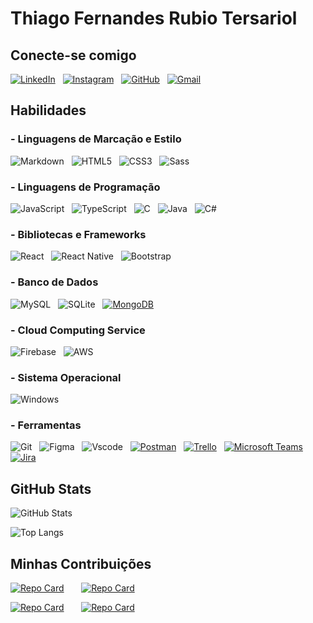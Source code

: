 # Thiago Fernandes Rubio Tersariol

## Conecte-se comigo

[![LinkedIn](https://img.shields.io/badge/LinkedIn-0077B5?style=for-the-badge&logo=linkedin&logoColor=white)](https://www.linkedin.com/in/thiago-fernandes-71662a1a2/) &nbsp; [![Instagram](https://img.shields.io/badge/-Instagram-%23E4405F?style=for-the-badge&logo=instagram&logoColor=white)](https://www.instagram.com/thiago.rubioz/) &nbsp; [![GitHub](https://img.shields.io/badge/GitHub-100000?style=for-the-badge&logo=github&logoColor=white)](https://github.com/thiagoFernandesz) &nbsp; [![Gmail](https://img.shields.io/badge/Gmail-333333?style=for-the-badge&logo=gmail&logoColor=red)](mailto:tersariolthiago@gmail.com)

## Habilidades

### - Linguagens de Marcação e Estilo

![Markdown](https://img.shields.io/badge/Markdown-000?style=for-the-badge&logo=markdown) &nbsp; ![HTML5](https://img.shields.io/badge/HTML5-E34F26?style=for-the-badge&logo=html5&logoColor=white) &nbsp; ![CSS3](https://img.shields.io/badge/CSS3-1572B6?style=for-the-badge&logo=css3&logoColor=white) &nbsp; ![Sass](https://img.shields.io/badge/Sass-000?style=for-the-badge&logo=sass)

### - Linguagens de Programação

![JavaScript](https://img.shields.io/badge/JavaScript-F7DF1E?style=for-the-badge&logo=javascript&logoColor=black) &nbsp; ![TypeScript](https://img.shields.io/badge/TypeScript-007ACC?style=for-the-badge&logo=typescript&logoColor=white) &nbsp; ![C](https://img.shields.io/badge/C-00599C?style=for-the-badge&logo=c&logoColor=white) &nbsp; ![Java](https://img.shields.io/badge/java-%23ED8B00.svg?style=for-the-badge&logo=openjdk&logoColor=white) &nbsp; ![C#](https://img.shields.io/badge/C%23-239120?style=for-the-badge&logo=c-sharp&logoColor=white)

### - Bibliotecas e Frameworks

![React](https://img.shields.io/badge/React-20232A?style=for-the-badge&logo=react&logoColor=61DAFB) &nbsp; ![React Native](https://img.shields.io/badge/React_Native-20232A?style=for-the-badge&logo=react&logoColor=61DAFB) &nbsp; ![Bootstrap](https://img.shields.io/badge/-boostrap-0D1117?style=for-the-badge&logo=bootstrap&labelColor=0D1117)

### - Banco de Dados

![MySQL](https://img.shields.io/badge/MySQL-00000F?style=for-the-badge&logo=mysql&logoColor=white) &nbsp; ![SQLite](https://img.shields.io/badge/SQLite-000?style=for-the-badge&logo=sqlite&logoColor=07405E) &nbsp; [![MongoDB](https://img.shields.io/badge/MongoDB-4EA94B?style=for-the-badge&logo=mongodb&logoColor=white)](https://www.mongodb.com/)

### - Cloud Computing Service

![Firebase](https://img.shields.io/badge/Firebase-000?style=for-the-badge&logo=firebase&logoColor=ffca28) &nbsp; ![AWS](https://img.shields.io/badge/AWS-000.svg?style=for-the-badge&logo=amazon-aws&logoColor=white)

### - Sistema Operacional

![Windows](https://img.shields.io/badge/Windows-000?style=for-the-badge&logo=windows&logoColor=2CA5E0)

### - Ferramentas

![Git](https://img.shields.io/badge/GIT-E44C30?style=for-the-badge&logo=git&logoColor=white) &nbsp; ![Figma](https://img.shields.io/badge/Figma-696969?style=for-the-badge&logo=figma&logoColor=figma) &nbsp; ![Vscode](https://img.shields.io/badge/Vscode-007ACC?style=for-the-badge&logo=visual-studio-code&logoColor=white) &nbsp; [![Postman](https://img.shields.io/badge/Postman-FF6C37?style=for-the-badge&logo=postman&logoColor=white)](https://www.postman.com/) &nbsp; [![Trello](https://img.shields.io/badge/Trello-0079BF?style=for-the-badge&logo=trello&logoColor=white)](https://trello.com/) &nbsp; [![Microsoft Teams](https://img.shields.io/badge/Microsoft_Teams-6264A7?style=for-the-badge&logo=microsoft-teams&logoColor=white)](https://www.microsoft.com/en-us/microsoft-teams/log-in) &nbsp; [![Jira](https://img.shields.io/badge/Jira-0052CC?style=for-the-badge&logo=jira&logoColor=white)](https://www.atlassian.com/software/jira)

## GitHub Stats

![GitHub Stats](https://github-readme-stats.vercel.app/api?username=thiagoFernandesz&theme=transparent&bg_color=000&border_color=30A3DC&show_icons=true&icon_color=30A3DC&title_color=E94D5F&text_color=FFF)

![Top Langs](https://github-readme-stats-git-masterrstaa-rickstaa.vercel.app/api/top-langs/?username=thiagoFernandesz&bg_color=000&border_color=30A3DC&title_color=E94D5F&text_color=FFF)

## Minhas Contribuições

[![Repo Card](https://github-readme-stats.vercel.app/api/pin/?username=thiagoFernandesz&repo=Ecoleta-web&bg_color=000&border_color=30A3DC&show_icons=true&icon_color=30A3DC&title_color=E94D5F&text_color=FFF)](https://github.com/thiagoFernandesz/Ecoleta-web) &nbsp; &nbsp; &nbsp; [![Repo Card](https://github-readme-stats.vercel.app/api/pin/?username=thiagoFernandesz&repo=PlantManager&bg_color=000&border_color=30A3DC&show_icons=true&icon_color=30A3DC&title_color=E94D5F&text_color=FFF)](https://github.com/thiagoFernandesz/PlantManager)

[![Repo Card](https://github-readme-stats.vercel.app/api/pin/?username=thiagoFernandesz&repo=Jogo-Dino&bg_color=000&border_color=30A3DC&show_icons=true&icon_color=30A3DC&title_color=E94D5F&text_color=FFF)](https://github.com/thiagoFernandesz/Jogo-Dino) &nbsp; &nbsp; &nbsp; [![Repo Card](https://github-readme-stats.vercel.app/api/pin/?username=thiagoFernandesz&repo=Projeto-Faturamento&bg_color=000&border_color=30A3DC&show_icons=true&icon_color=30A3DC&title_color=E94D5F&text_color=FFF)](https://github.com/thiagoFernandesz/Projeto-Faturamento)